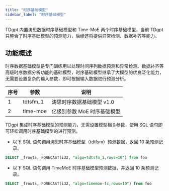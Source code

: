 ```yaml
---
title: "时序基础模型"
sidebar_label: "时序基础模型"
---
```


TDgpt 内置涛思数据时序基础模型和 Time-MoE 两个时序基础模型，当前 TDgpt 只整合了时序基础模型的预测能力，后续还将提供异常检测、数据补齐等能力。

## 功能概述

时序数据基础模型是专门训练用以处理时间序列数据预测和异常检测、数据补齐等高级时序数据分析功能的基础模型，时序基础模型继承了大模型的优良泛化能力，无需要设置复杂的输入参数，即可根据输入数据进行预测分析。

| 序号  | 参数       | 说明              |
| --- | -------- | --------------- |
| 1   | tdtsfm_1 | 涛思时序数据基础模型 v1.0 |
| 2   | time-moe | 亿级别参数 MoE 时序基础模型 |

TDgpt 集成时序基础模型的预测能力，无需设置模型相关参数，使用 SQL 语句即可轻松调用时序基础模型的进行预测。

- 以下 SQL 语句调用涛思时序基础模型（tdtfsm）预测数据，返回 10 条预测记录。

```SQL
SELECT _frowts, FORECAST(i32, "algo=tdtsfm_1,rows=10") from foo
```

- 以下 SQL 语句调用 TimeMoE 时序基础模型预测数据，并返回 10 条预测记录。

```SQL
SELECT _frowts, FORECAST(i32, "algo=timemoe-fc,rows=10") from foo
```

